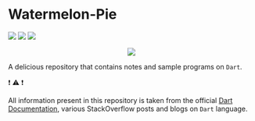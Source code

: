 # Watermelon-Pie

![](https://img.shields.io/github/languages/top/AbhilashG97/Watermelon-Pie.svg?colorB=red&style=flat-square) ![](https://img.shields.io/github/last-commit/AbhilashG97/Watermelon-Pie.svg?colorB=orange&style=flat) ![](https://img.shields.io/github/commit-activity/w/AbhilashG97/Watermelon-Pie.svg?colorB=green&style=flat)

<p align="center"><img src ="https://github.com/AbhilashG97/WatermelonPie/blob/master/images/WatermelonPie.png" /></p>

A delicious repository that contains notes and sample programs on ```Dart```.

:exclamation: :warning: :exclamation:

All information present in this repository is taken from the official [Dart Documentation](https://www.dartlang.org/guides/language/language-tour), various StackOverflow posts and blogs on ```Dart``` language. 